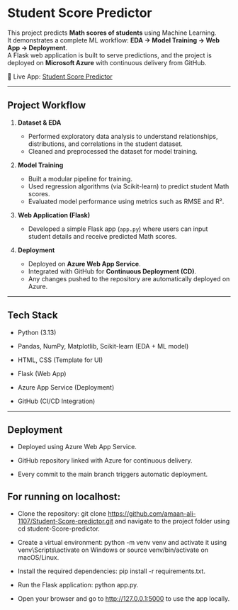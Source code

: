 # Student Score Predictor 

This project predicts **Math scores of students** using Machine Learning.  
It demonstrates a complete ML workflow: **EDA → Model Training → Web App → Deployment**.  
A Flask web application is built to serve predictions, and the project is deployed on **Microsoft Azure** with continuous delivery from GitHub.

🔗 Live App: [Student Score Predictor](https://student-score.azurewebsites.net/)

---

## Project Workflow

1. **Dataset & EDA**  
   - Performed exploratory data analysis to understand relationships, distributions, and correlations in the student dataset.  
   - Cleaned and preprocessed the dataset for model training.  

2. **Model Training**  
   - Built a modular pipeline for training.  
   - Used regression algorithms (via Scikit-learn) to predict student Math scores.  
   - Evaluated model performance using metrics such as RMSE and R².  

3. **Web Application (Flask)**  
   - Developed a simple Flask app (`app.py`) where users can input student details and receive predicted Math scores.  

4. **Deployment**  
   - Deployed on **Azure Web App Service**.  
   - Integrated with GitHub for **Continuous Deployment (CD)**.  
   - Any changes pushed to the repository are automatically deployed on Azure.  

---

## Tech Stack
- Python (3.13)

- Pandas, NumPy, Matplotlib, Scikit-learn (EDA + ML model)

- HTML, CSS (Template for UI)

- Flask (Web App)

- Azure App Service (Deployment)

- GitHub (CI/CD Integration)

---

## Deployment
- Deployed using Azure Web App Service.

- GitHub repository linked with Azure for continuous delivery.

- Every commit to the main branch triggers automatic deployment.

## For running on  localhost:

- Clone the repository: git clone https://github.com/amaan-ali-1107/Student-Score-predictor.git and navigate to the project folder using cd student-Score-predictor.

- Create a virtual environment: python -m venv venv and activate it using     venv\Scripts\activate on Windows or source venv/bin/activate on macOS/Linux.

- Install the required dependencies: pip install -r requirements.txt.

- Run the Flask application: python app.py.

- Open your browser and go to http://127.0.0.1:5000 to use the app locally.